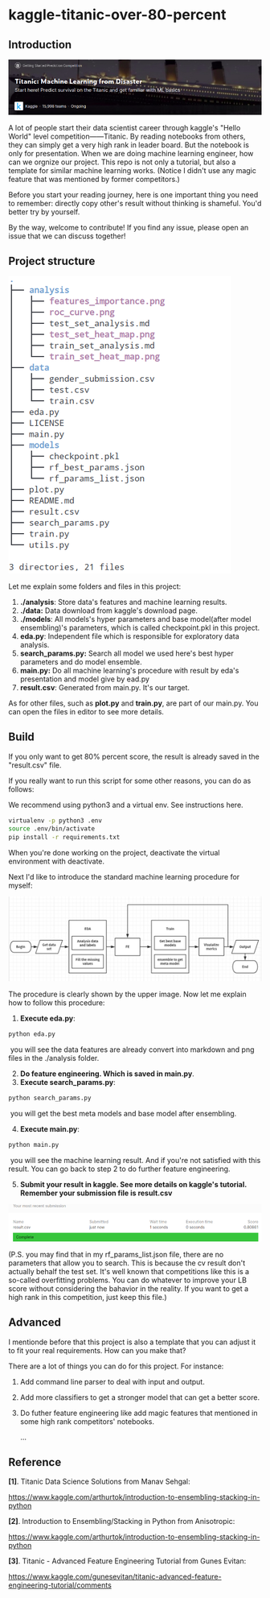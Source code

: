 # kaggle-titanic-over-80-percent

## Introduction

![titanic](./img/titanic.png)

A lot of people start their data scientist career through kaggle's "Hello World" level competition——Titanic. By reading notebooks from others, they can simply get a very high rank in leader board. But the notebook is only for presentation. When we are doing machine learning engineer, how can we orgnize our project. This repo is not only a tutorial, but also a template for similar machine learning works. (Notice I didn't use any magic feature that was mentioned by former competitors.)

Before you start your reading journey, here is one important thing you need to remember: directly copy other's result without thinking is shameful. You'd better try by yourself.

By the way, welcome to contribute! If you find any issue, please open an issue that we can discuss together!



## Project structure

![project](./img/project.png)

Let me explain some folders and files in this project:

1. **./analysis**: Store data's features and machine learning results.
2. **./data:** Data download from kaggle's download page.
3. **./models**: All models's hyper parameters and base model(after model ensembling)'s parameters, which is called checkpoint.pkl in this project.
4. **eda.py**:  Independent file which is responsible for exploratory data analysis.
5. **search_params.py:** Search all model we used here's best hyper parameters and do model ensemble.
6. **main.py:** Do all machine learning's procedure with result by eda's presentation  and model give by ead.py
7. **result.csv**: Generated from main.py. It's our target.

As for other files, such as **plot.py** and **train.py**, are part of our main.py. You can open the files in editor to see more details.



## Build

If you only want to get 80% percent score, the result is already saved in the "result.csv" file.

If you really want to run this script for some other reasons, you can do as follows:

We recommend using python3 and a virtual env. See instructions here.

```bash
virtualenv -p python3 .env
source .env/bin/activate
pip install -r requirements.txt
```

When you're done working on the project, deactivate the virtual environment with deactivate.

Next I'd like to introduce the standard machine learning procedure for myself:

![](./img/ml_procedure.png)

The procedure is clearly shown by the upper image. Now let me explain how to follow this procedure:

1. **Execute eda.py**:

```bash
python eda.py
```

​	you will see the data features are already convert into markdown and png files in the ./analysis folder.

2. **Do feature engineering. Which is saved in main.py**.
3. **Execute search_params.py**:

```bash
python search_params.py
```

​	you will get the best meta models and base model after ensembling.

4. **Execute main.py**:

```bash
python main.py
```

​	you will see the machine learning result. And if you're not satisfied with this result. You can go back to step 2 to do further feature engineering.

5. **Submit your result in kaggle. See more details on kaggle's tutorial. Remember your submission file is **result.csv****

![result](./img/result.png)

(P.S. you may find that in my rf_params_list.json file, there are no parameters that allow you to search. This is because the cv result don't actually behalf the test set. It's well known that competitions like this is a so-called overfitting problems. You can do whatever to improve your LB score without considering the bahavior in the reality. If you want to get a high rank in this competition, just keep this file.)

## Advanced 

I mentionde before that this project is also a template that you can adjust it to fit your real requirements. How can you make that?

There are a lot of things you can do for this project. For instance:

1. Add command line parser to deal with input and output.

2. Add more classifiers to get a stronger model that can get a better score.

3. Do futher feature engineering like add magic features that mentioned in some high rank competitors' notebooks.

   ...

## Reference

**[1]**. Titanic Data Science Solutions from Manav Sehgal:

 https://www.kaggle.com/arthurtok/introduction-to-ensembling-stacking-in-python

**[2]**. Introduction to Ensembling/Stacking in Python from Anisotropic:

 https://www.kaggle.com/arthurtok/introduction-to-ensembling-stacking-in-python

**[3]**. Titanic - Advanced Feature Engineering Tutorial from Gunes Evitan: 

https://www.kaggle.com/gunesevitan/titanic-advanced-feature-engineering-tutorial/comments
